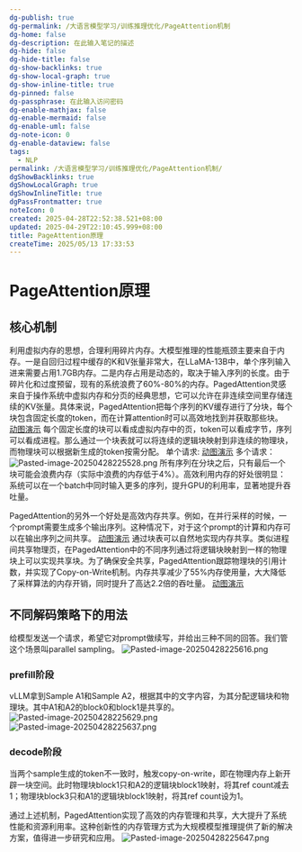 ```yaml
---
dg-publish: true
dg-permalink: /大语言模型学习/训练推理优化/PageAttention机制
dg-home: false
dg-description: 在此输入笔记的描述
dg-hide: false
dg-hide-title: false
dg-show-backlinks: true
dg-show-local-graph: true
dg-show-inline-title: true
dg-pinned: false
dg-passphrase: 在此输入访问密码
dg-enable-mathjax: false
dg-enable-mermaid: false
dg-enable-uml: false
dg-note-icon: 0
dg-enable-dataview: false
tags:
  - NLP
permalink: /大语言模型学习/训练推理优化/PageAttention机制/
dgShowBacklinks: true
dgShowLocalGraph: true
dgShowInlineTitle: true
dgPassFrontmatter: true
noteIcon: 0
created: 2025-04-28T22:52:38.521+08:00
updated: 2025-04-29T22:10:45.999+08:00
title: PageAttention原理
createTime: 2025/05/13 17:33:53
---
```




# PageAttention原理

##  核心机制
利用虚拟内存的思想，合理利用碎片内存。大模型推理的性能瓶颈主要来自于内存。一是自回归过程中缓存的K和V张量非常大，在LLaMA-13B中，单个序列输入进来需要占用1.7GB内存。二是内存占用是动态的，取决于输入序列的长度。由于碎片化和过度预留，现有的系统浪费了60%-80%的内存。PagedAttention灵感来自于操作系统中虚拟内存和分页的经典思想，它可以允许在非连续空间里存储连续的KV张量。具体来说，PagedAttention把每个序列的KV缓存进行了分块，每个块包含固定长度的token，而在计算attention时可以高效地找到并获取那些块。
[动图演示](https://pic3.zhimg.com/v2-e8a2317d1bc7ba5670ca05f68196453e_b.webp)
每个固定长度的块可以看成虚拟内存中的页，token可以看成字节，序列可以看成进程。那么通过一个块表就可以将连续的逻辑块映射到非连续的物理块，而物理块可以根据新生成的token按需分配。
单个请求:
[动图演示](https://pic4.zhimg.com/v2-6035b0440dd9f0eb37bc9c221b977799_b.webp)
多个请求：
![Pasted-image-20250428225528.png](/img/user/附件/Pasted-image-20250428225528.png)
所有序列在分块之后，只有最后一个块可能会浪费内存（实际中浪费的内存低于4%）。高效利用内存的好处很明显：系统可以在一个batch中同时输入更多的序列，提升GPU的利用率，显著地提升吞吐量。

PagedAttention的另外一个好处是高效内存共享。例如，在并行采样的时候，一个prompt需要生成多个输出序列。这种情况下，对于这个prompt的计算和内存可以在输出序列之间共享。
[动图演示](https://pic1.zhimg.com/v2-b22751a85181c355d4acaa222d781afe_b.webp)
通过块表可以自然地实现内存共享。类似进程间共享物理页，在PagedAttention中的不同序列通过将逻辑块映射到一样的物理块上可以实现共享块。为了确保安全共享，PagedAttention跟踪物理块的引用计数，并实现了Copy-on-Write机制。内存共享减少了55%内存使用量，大大降低了采样算法的内存开销，同时提升了高达2.2倍的吞吐量。
[动图演示](https://pica.zhimg.com/v2-cab043f5f4d3ed2f4e369a542617fb22_b.webp)


##  不同解码策略下的用法
给模型发送一个请求，希望它对prompt做续写，并给出三种不同的回答。我们管这个场景叫parallel sampling。
![Pasted-image-20250428225616.png](/img/user/附件/Pasted-image-20250428225616.png)

### prefill阶段
vLLM拿到Sample A1和Sample A2，根据其中的文字内容，为其分配逻辑块和物理块。其中A1和A2的block0和block1是共享的。
![Pasted-image-20250428225629.png](/img/user/附件/Pasted-image-20250428225629.png)![Pasted-image-20250428225637.png](/img/user/附件/Pasted-image-20250428225637.png)


### decode阶段
当两个sample生成的token不一致时，触发copy-on-write，即在物理内存上新开辟一块空间。此时物理块block1只和A2的逻辑块block1映射，将其ref count减去1；物理块block3只和A1的逻辑块block1映射，将其ref count设为1。

通过上述机制，PagedAttention实现了高效的内存管理和共享，大大提升了系统性能和资源利用率。这种创新性的内存管理方式为大规模模型推理提供了新的解决方案，值得进一步研究和应用。
![Pasted-image-20250428225647.png](/img/user/附件/Pasted-image-20250428225647.png)
